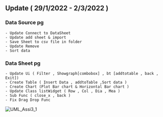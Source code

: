 ## Update ( 29/1/2022 - 2/3/2022 ) 
### Data Source pg
    - Update Connect to DataSheet
    - Update add sheet & import 
    - Save Sheet to csv file in folder
    - Update Remove
    - Sort data
### Data Sheet pg
    - Update Ui ( Filter , Showgraph[combobox] , bt [addtotable , back , Exit])
    - Create Table ( Insert Data , addtoTable ,Sort data )
    - Create Chart (Plot Bar chart & Horizontal Bar chart )
    - Update Class listWidget ( Row , Col , Dia , Mea )
    - Sub Func ( close_x , back ) 
    - Fix Drag Drop Func
   
![UML_Assi3_1](https://user-images.githubusercontent.com/87509688/152218543-4c34353e-a69f-40ca-bfc5-f6f131c8e78e.jpg)
